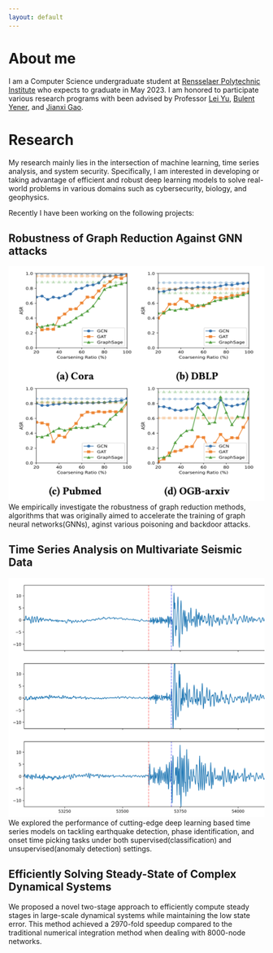 ```yaml
---
layout: default
---
```


# About me
I am a Computer Science undergraduate student at [Rensselaer Polytechnic Institute](https://www.rpi.edu/) who expects to graduate in May 2023. I am honored to participate various research programs with been advised by Professor [Lei Yu](https://leiyucs.github.io/), [Bulent Yener](https://www.cs.rpi.edu/~yener/), and [Jianxi Gao](https://www.gaojianxi.com/). 

# Research
My research mainly lies in the intersection of machine learning, time series analysis, and system security. Specifically, I am interested in developing or taking advantage of efficient and robust deep learning models to solve real-world problems in various domains such as cybersecurity, biology, and geophysics.

Recently I have been working on the following projects:

## Robustness of Graph Reduction Against GNN attacks
![Brancking](assets/img/backdoor.png)
We empirically investigate the robustness of graph reduction methods, algorithms that was originally aimed to accelerate the training of graph neural networks(GNNs), aginst various poisoning and backdoor attacks. 

## Time Series Analysis on Multivariate Seismic Data
![Brancking](assets/img/seismic.png)
We explored the performance of cutting-edge deep learning based time series models on tackling earthquake detection, phase identification, and onset time picking tasks under both supervised(classification) and unsupervised(anomaly detection) settings.

## Efficiently Solving Steady-State of Complex Dynamical Systems
We proposed a novel two-stage approach to efficiently compute steady stages in large-scale dynamical systems while maintaining the low state error. This method achieved a 2970-fold speedup compared to the traditional numerical integration method when dealing with 8000-node networks. 